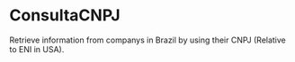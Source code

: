 # ConsultaCNPJ
Retrieve information from companys in Brazil by using their CNPJ (Relative to ENI in USA). 
